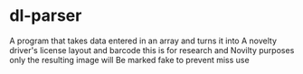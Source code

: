 # dl-parser
A program that takes data entered in an array
 and turns it into A novelty driver's license
 layout and barcode this is for research and 
Novilty purposes only the resulting image will
Be marked fake to prevent miss use

